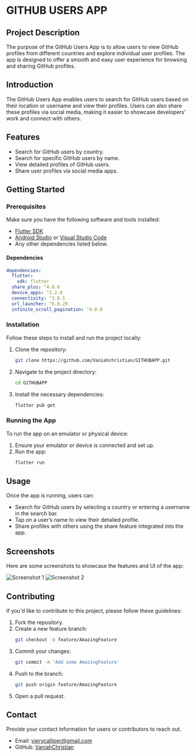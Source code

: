 

# GITHUB USERS APP

## Project Description

The purpose of the GitHub Users App is to allow users to view GitHub profiles from different countries and explore individual user profiles. The app is designed to offer a smooth and easy user experience for browsing and sharing GitHub profiles.

## Introduction

The GitHub Users App enables users to search for GitHub users based on their location or username and view their profiles. Users can also share these profiles via social media, making it easier to showcase developers' work and connect with others.

## Features

- Search for GitHub users by country.
- Search for specific GitHub users by name.
- View detailed profiles of GitHub users.
- Share user profiles via social media apps.

## Getting Started

### Prerequisites

Make sure you have the following software and tools installed:

- [Flutter SDK](https://flutter.dev/docs/get-started/install)
- [Android Studio](https://developer.android.com/studio) or [Visual Studio Code](https://code.visualstudio.com/)
- Any other dependencies listed below.

#### Dependencies

```yaml
dependencies:
  flutter:
    sdk: flutter
  share_plus: ^4.0.0
  device_apps: ^2.2.0
  connectivity: ^3.0.1
  url_launcher: ^6.0.20
  infinite_scroll_pagination: ^4.0.0
```

### Installation

Follow these steps to install and run the project locally:

1. Clone the repository:
   ```sh
   git clone https://github.com/Vaniahchristian/GITHUBAPP.git
   ```
2. Navigate to the project directory:
   ```sh
   cd GITHUBAPP
   ```
3. Install the necessary dependencies:
   ```sh
   flutter pub get
   ```

### Running the App

To run the app on an emulator or physical device:

1. Ensure your emulator or device is connected and set up.
2. Run the app:
   ```sh
   flutter run
   ```

## Usage

Once the app is running, users can:

- Search for GitHub users by selecting a country or entering a username in the search bar.
- Tap on a user’s name to view their detailed profile.
- Share profiles with others using the share feature integrated into the app.

## Screenshots

Here are some screenshots to showcase the features and UI of the app:

![Screenshot 1](link-to-screenshot)
![Screenshot 2](link-to-screenshot)

## Contributing

If you'd like to contribute to this project, please follow these guidelines:

1. Fork the repository.
2. Create a new feature branch:
   ```sh
   git checkout -b feature/AmazingFeature
   ```
3. Commit your changes:
   ```sh
   git commit -m 'Add some AmazingFeature'
   ```
4. Push to the branch:
   ```sh
   git push origin feature/AmazingFeature
   ```
5. Open a pull request.


## Contact

Provide your contact information for users or contributors to reach out.

- Email: vierycalliper@gmail.com
- GitHub: [VaniahChristian](https://github.com/Vaniahchristian)
